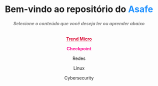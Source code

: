 <h1 align="center"> Bem-vindo ao repositório do <span style ="color: #1E90FF">Asafe</span></h1>

<h6 align="center" style="color:#808080"><b>Selecione o conteúdo que você deseja ler ou aprender abaixo</b></h6>

<p align="center">
<a href="/TrendMicro.md" style="color:#DC143C"><b>Trend Micro</b></a>
</p>

<p align="center">
<a style="color:#FF1493"><b>Checkpoint</b></a>
</p>

<p align="center">Redes</p>

<p align="center">Linux</p>

<p align="center">Cybersecurity</p>
